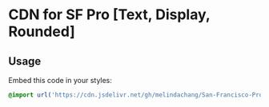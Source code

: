 # CDN for SF Pro [Text, Display, Rounded]

## Usage

Embed this code in your styles:

```css
@import url('https://cdn.jsdelivr.net/gh/melindachang/San-Francisco-Pro-Fonts@main/sf-pro.min.css');
```

